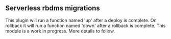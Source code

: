 ## Serverless rbdms migrations

This plugin will run a function named 'up' after a deploy is complete.
On rollback it will run a function named 'down' after a rollback is
complete. This module is a work in progress. More details to follow.

